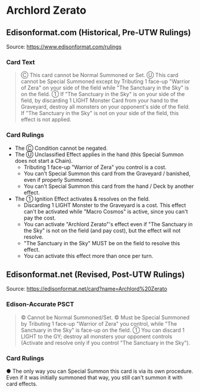 # Archlord Zerato

## Edisonformat.com (Historical, Pre-UTW Rulings)

Source: https://www.edisonformat.com/rulings

### Card Text

> Ⓒ This card cannot be Normal Summoned or Set. Ⓤ This card cannot be Special Summoned except by Tributing 1 face-up "Warrior of Zera" on your side of the field while "The Sanctuary in the Sky" is on the field. ① If "The Sanctuary in the Sky" is on your side of the field, by discarding 1 LIGHT Monster Card from your hand to the Graveyard, destroy all monsters on your opponent's side of the field. If "The Sanctuary in the Sky" is not on your side of the field, this effect is not applied.

### Card Rulings

*   The Ⓒ Condition cannot be negated.
*   The Ⓤ Unclassified Effect applies in the hand (this Special Summon does not start a Chain).
    *   Tributing 1 face-up "Warrior of Zera" you control is a cost.
    *   You can't Special Summon this card from the Graveyard / banished, even if properly Summoned.
    *   You can't Special Summon this card from the hand / Deck by another effect.
*   The ① Ignition Effect activates & resolves on the field.
    *   Discarding 1 LIGHT Monster to the Graveyard is a cost. This effect can't be activated while "Macro Cosmos" is active, since you can't pay the cost.
    *   You can activate "Archlord Zerato"'s effect even if "The Sanctuary in the Sky" is not on the field (and pay cost), but the effect will not resolve.
    *   "The Sanctuary in the Sky" MUST be on the field to resolve this effect.
    *   You can activate this effect more than once per turn.

## Edisonformat.net (Revised, Post-UTW Rulings)

Source: https://edisonformat.net/card?name=Archlord%20Zerato

### Edison-Accurate PSCT

> © Cannot be Normal Summoned/Set.
> © Must be Special Summoned by Tributing 1 face-up "Warrior of Zera" you control,
> while "The Sanctuary in the Sky" is face-up on the field.
> ① You can discard 1 LIGHT to the GY; destroy all monsters your opponent controls
> (Activate and resolve only if you control "The Sanctuary in the Sky").

### Card Rulings

● The only way you can Special Summon this card is via its own procedure.
Even if it was initially summoned that way, you still can't summon it with card effects.
            